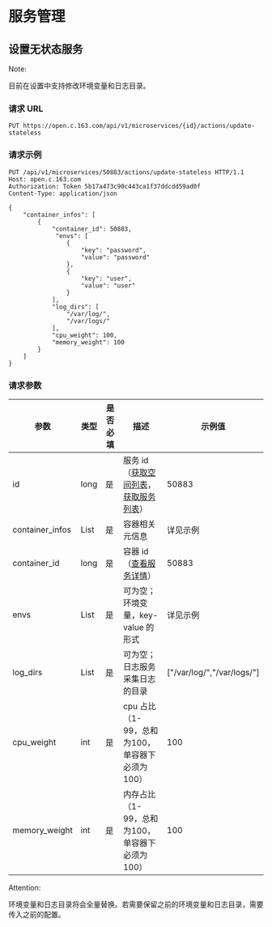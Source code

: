 # 服务管理

## 设置无状态服务

<span>Note:</span><div class="alertContent">目前在设置中支持修改环境变量和日志目录。</div>


### 请求 URL

`PUT https://open.c.163.com/api/v1/microservices/{id}/actions/update-stateless`

### 请求示例

```http
PUT /api/v1/microservices/50883/actions/update-stateless HTTP/1.1
Host: open.c.163.com
Authorization: Token 5b17a473c90c443ca1f37ddcdd59ad0f
Content-Type: application/json

{
    "container_infos": [
        {
            "container_id": 50883, 
             "envs": [
                {
                    "key": "password",
                    "value": "password"
                },
                {
                    "key": "user",
                    "value": "user"
                }
            ],
            "log_dirs": [
                "/var/log/", 
                "/var/logs/"
            ], 
            "cpu_weight": 100, 
            "memory_weight": 100
        }
    ]
}
```

### 请求参数
|       参数      | 类型 | 是否必填 |                                  描述                                 |           示例值           |
|-----------------|------|----------|-----------------------------------------------------------------------|----------------------------|
| id              | long | 是       | 服务 id（[获取空间列表](../?http#9-2)，[获取服务列表](../?http#9-6)） | 50883                      |
| container_infos | List | 是       | 容器相关元信息                                                        | 详见示例                   |
| container_id    | long | 是       | 容器 id（[查看服务详情](../?http#9-7)）                               | 50883                      |
| envs            | List | 是       | 可为空；环境变量，key-value 的形式                                    | 详见示例                   |
| log_dirs        | List | 是       | 可为空；日志服务采集日志的目录                                        | ["/var/log/","/var/logs/"] |
| cpu_weight      | int  | 是       | cpu 占比（1-99，总和为100，单容器下必须为 100）                       | 100                        |
| memory_weight   | int  | 是       | 内存占比（1-99，总和为100，单容器下必须为 100）                       | 100                        |

<span>Attention:</span><div class="alertContent">环境变量和日志目录将会全量替换。若需要保留之前的环境变量和日志目录，需要传入之前的配置。</div>
